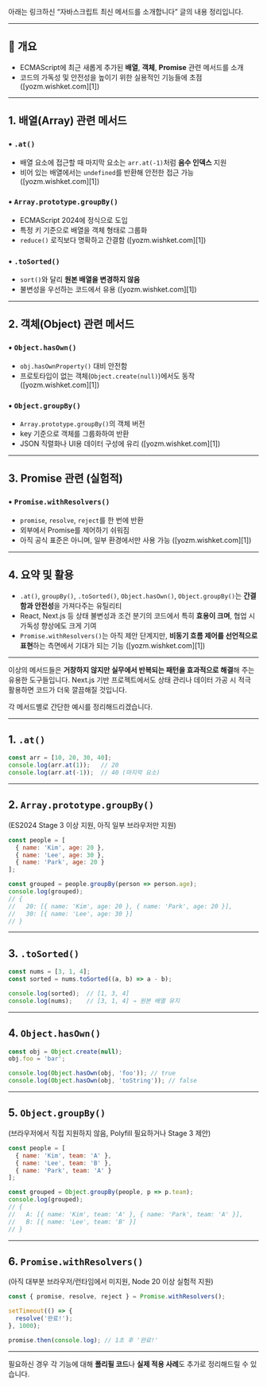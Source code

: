 아래는 링크하신 “자바스크립트 최신 메서드를 소개합니다” 글의 내용 정리입니다.

---

## 🔹 개요

* ECMAScript에 최근 새롭게 추가된 **배열**, **객체**, **Promise** 관련 메서드를 소개
* 코드의 가독성 및 안전성을 높이기 위한 실용적인 기능들에 초점 ([yozm.wishket.com][1])

---

## 1. 배열(Array) 관련 메서드

### • `.at()`

* 배열 요소에 접근할 때 마지막 요소는 `arr.at(-1)`처럼 **음수 인덱스** 지원
* 비어 있는 배열에서는 `undefined`를 반환해 안전한 접근 가능 ([yozm.wishket.com][1])

### • `Array.prototype.groupBy()`

* ECMAScript 2024에 정식으로 도입
* 특정 키 기준으로 배열을 객체 형태로 그룹화
* `reduce()` 로직보다 명확하고 간결함 ([yozm.wishket.com][1])

### • `.toSorted()`

* `sort()`와 달리 **원본 배열을 변경하지 않음**
* 불변성을 우선하는 코드에서 유용 ([yozm.wishket.com][1])

---

## 2. 객체(Object) 관련 메서드

### • `Object.hasOwn()`

* `obj.hasOwnProperty()` 대비 안전함
* 프로토타입이 없는 객체(`Object.create(null)`)에서도 동작 ([yozm.wishket.com][1])

### • `Object.groupBy()`

* `Array.prototype.groupBy()`의 객체 버전
* key 기준으로 객체를 그룹화하여 반환
* JSON 직렬화나 UI용 데이터 구성에 유리 ([yozm.wishket.com][1])

---

## 3. Promise 관련 (실험적)

### • `Promise.withResolvers()`

* `promise`, `resolve`, `reject`를 한 번에 반환
* 외부에서 Promise를 제어하기 쉬워짐
* 아직 공식 표준은 아니며, 일부 환경에서만 사용 가능 ([yozm.wishket.com][1])

---

## 4. 요약 및 활용

* `.at()`, `groupBy()`, `.toSorted()`, `Object.hasOwn()`, `Object.groupBy()`는 **간결함과 안전성**을 가져다주는 유틸리티
* React, Next.js 등 상태 불변성과 조건 분기의 코드에서 특히 **효용이 크며**, 협업 시 가독성 향상에도 크게 기여
* `Promise.withResolvers()`는 아직 제안 단계지만, **비동기 흐름 제어를 선언적으로 표현**하는 측면에서 기대가 되는 기능 ([yozm.wishket.com][1])

---

이상의 메서드들은 **거창하지 않지만 실무에서 반복되는 패턴을 효과적으로 해결**해 주는 유용한 도구들입니다. Next.js 기반 프로젝트에서도 상태 관리나 데이터 가공 시 적극 활용하면 코드가 더욱 깔끔해질 것입니다.


각 메서드별로 간단한 예시를 정리해드리겠습니다.

---

## 1. `.at()`

```js
const arr = [10, 20, 30, 40];
console.log(arr.at(1));   // 20
console.log(arr.at(-1));  // 40 (마지막 요소)
```

---

## 2. `Array.prototype.groupBy()`

(ES2024 Stage 3 이상 지원, 아직 일부 브라우저만 지원)

```js
const people = [
  { name: 'Kim', age: 20 },
  { name: 'Lee', age: 30 },
  { name: 'Park', age: 20 }
];

const grouped = people.groupBy(person => person.age);
console.log(grouped);
// {
//   20: [{ name: 'Kim', age: 20 }, { name: 'Park', age: 20 }],
//   30: [{ name: 'Lee', age: 30 }]
// }
```

---

## 3. `.toSorted()`

```js
const nums = [3, 1, 4];
const sorted = nums.toSorted((a, b) => a - b);

console.log(sorted);  // [1, 3, 4]
console.log(nums);    // [3, 1, 4] → 원본 배열 유지
```

---

## 4. `Object.hasOwn()`

```js
const obj = Object.create(null);
obj.foo = 'bar';

console.log(Object.hasOwn(obj, 'foo')); // true
console.log(Object.hasOwn(obj, 'toString')); // false
```

---

## 5. `Object.groupBy()`

(브라우저에서 직접 지원하지 않음, Polyfill 필요하거나 Stage 3 제안)

```js
const people = [
  { name: 'Kim', team: 'A' },
  { name: 'Lee', team: 'B' },
  { name: 'Park', team: 'A' }
];

const grouped = Object.groupBy(people, p => p.team);
console.log(grouped);
// {
//   A: [{ name: 'Kim', team: 'A' }, { name: 'Park', team: 'A' }],
//   B: [{ name: 'Lee', team: 'B' }]
// }
```

---

## 6. `Promise.withResolvers()`

(아직 대부분 브라우저/런타임에서 미지원, Node 20 이상 실험적 지원)

```js
const { promise, resolve, reject } = Promise.withResolvers();

setTimeout(() => {
  resolve('완료!');
}, 1000);

promise.then(console.log); // 1초 후 '완료!'
```

---

필요하신 경우 각 기능에 대해 **폴리필 코드**나 **실제 적용 사례**도 추가로 정리해드릴 수 있습니다.
